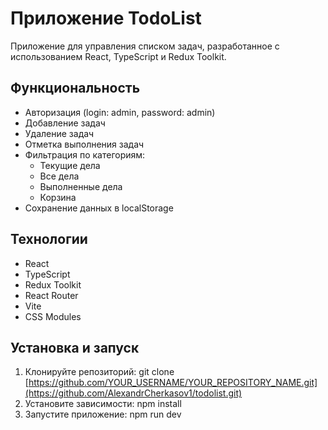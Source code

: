 # Приложение TodoList

Приложение для управления списком задач, разработанное с использованием React, TypeScript и Redux Toolkit.

## Функциональность

- Авторизация (login: admin, password: admin)
- Добавление задач
- Удаление задач
- Отметка выполнения задач
- Фильтрация по категориям:
  - Текущие дела
  - Все дела
  - Выполненные дела
  - Корзина
- Сохранение данных в localStorage

## Технологии

- React
- TypeScript
- Redux Toolkit
- React Router
- Vite
- CSS Modules

## Установка и запуск

1. Клонируйте репозиторий:
   git clone [https://github.com/YOUR_USERNAME/YOUR_REPOSITORY_NAME.git](https://github.com/AlexandrCherkasov1/todolist.git)
2. Установите зависимости:
   npm install
3. Запустите приложение:
   npm run dev
